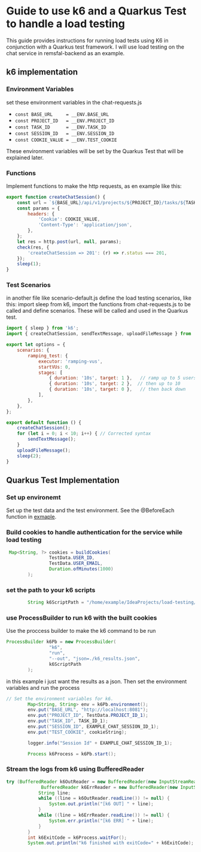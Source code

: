# Guide to use k6 and a Quarkus Test to handle a load testing

This guide provides instructions for running load tests using K6 in conjunction with a Quarkus test framework.
I will use load testing on the chat service in remsfal-backend as an example. 
## k6 implementation
### Environment Variables
set these environment variables in the chat-requests.js 

- `const BASE_URL     = __ENV.BASE_URL`
- `const PROJECT_ID   = __ENV.PROJECT_ID`
- `const TASK_ID      = __ENV.TASK_ID`
- `const SESSION_ID   = __ENV.SESSION_ID`
- `const COOKIE_VALUE = __ENV.TEST_COOKIE`  

These environment variables will be set by the Quarkus Test that will be explained later. 

### Functions
Implement functions to make the http requests, as en example like this:

```javascript
export function createChatSession() {
    const url = `${BASE_URL}/api/v1/projects/${PROJECT_ID}/tasks/${TASK_ID}/chats`;
    const params = {
        headers: {
            'Cookie': COOKIE_VALUE,
            'Content-Type': 'application/json',
        },
    };
    let res = http.post(url, null, params);
    check(res, {
        'createChatSession => 201': (r) => r.status === 201,
    });
    sleep(1);
}
```
### Test Scenarios
in another file like scenario-default.js define the load testing scenarios, like this:
import sleep from k6, import the functions from chat-requests.js to be called and define scenarios. 
These will be called and used in the Quarkus test. 

```javascript
import { sleep } from 'k6';
import { createChatSession, sendTextMessage, uploadFileMessage } from './chat-requests.js';

export let options = {
    scenarios: {
        ramping_test: {
            executor: 'ramping-vus',
            startVUs: 0,
            stages: [
                { duration: '10s', target: 1 },   // ramp up to 5 users
                { duration: '10s', target: 2 },  // then up to 10
                { duration: '10s', target: 0 },   // then back down
            ],
        },
    },
};

export default function () {
    createChatSession();
    for (let i = 0; i < 10; i++) { // Corrected syntax
        sendTextMessage();
    }
    uploadFileMessage();
    sleep(2);
}
```
## Quarkus Test Implementation
### Set up environemt
Set up the test data and the test environment. See the @BeforeEach function in
[exmaple](docs/loadtesting.md). 

### Build cookies to handle authentication for the service while load testing

```java
 Map<String, ?> cookies = buildCookies(
                TestData.USER_ID,
                TestData.USER_EMAIL,
                Duration.ofMinutes(1000)
        );
```
### set the path to your k6 scripts

```java
        String k6ScriptPath = "/home/example/IdeaProjects/load-testing/scenario-default.js";
```

### use ProcessBuilder to run k6 with the built cookies
Use the proccess builder to make the k6 command to be run
```java
ProcessBuilder k6Pb = new ProcessBuilder(
                "k6",
                "run",
                "--out", "json=./k6_results.json",
                k6ScriptPath
        );
```
in this example i just want the results as a json. 
Then set the environment variables and run the process
```java
// Set the environment variables for k6.
        Map<String, String> env = k6Pb.environment();
        env.put("BASE_URL", "http://localhost:8081");
        env.put("PROJECT_ID", TestData.PROJECT_ID_1);
        env.put("TASK_ID", TASK_ID_1);
        env.put("SESSION_ID", EXAMPLE_CHAT_SESSION_ID_1);
        env.put("TEST_COOKIE", cookieString);

        logger.info("Session Id" + EXAMPLE_CHAT_SESSION_ID_1);

        Process k6Process = k6Pb.start();
```
### Stream the logs from k6 using BufferedReader
```java
try (BufferedReader k6OutReader = new BufferedReader(new InputStreamReader(k6Process.getInputStream()));
             BufferedReader k6ErrReader = new BufferedReader(new InputStreamReader(k6Process.getErrorStream()))) {
            String line;
            while ((line = k6OutReader.readLine()) != null) {
                System.out.println("[k6 OUT] " + line);
            }
            while ((line = k6ErrReader.readLine()) != null) {
                System.err.println("[k6 ERR] " + line);
            }
        }
        int k6ExitCode = k6Process.waitFor();
        System.out.println("k6 finished with exitCode=" + k6ExitCode);
```

